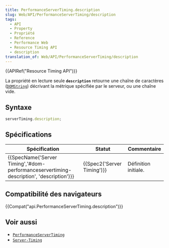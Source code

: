 ```yaml
---
title: PerformanceServerTiming.description
slug: Web/API/PerformanceServerTiming/description
tags:
  - API
  - Property
  - Propriété
  - Reference
  - Performance Web
  - Resource Timing API
  - description
translation_of: Web/API/PerformanceServerTiming/description
---
```

{{APIRef("Resource Timing API")}}

La propriété en lecture seule **`description`** retourne une chaîne de caractères ([`DOMString`](/fr/docs/Web/API/DOMString)) décrivant la métrique spécifiée par le serveur, ou une chaîne vide.

## Syntaxe

```js
serverTiming.description;
```

## Spécifications

| Spécification                                                                                                                    | Statut                               | Commentaire          |
| -------------------------------------------------------------------------------------------------------------------------------- | ------------------------------------ | -------------------- |
| {{SpecName('Server Timing','#dom-performanceservertiming-description', 'description')}} | {{Spec2('Server Timing')}} | Définition initiale. |

## Compatibilité des navigateurs

{{Compat("api.PerformanceServerTiming.description")}}

## Voir aussi

- [`PerformanceServerTiming`](/fr/docs/Web/API/PerformanceServerTiming)
- [`Server-Timing`](/fr/docs/Web/HTTP/Headers/Server-Timing)
